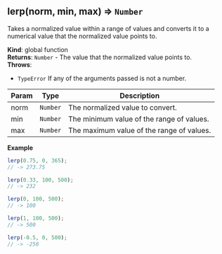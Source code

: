 <a name="lerp"></a>

## lerp(norm, min, max) ⇒ <code>Number</code>
Takes a normalized value within a range of values and converts
it to a numerical value that the normalized value points to.

**Kind**: global function  
**Returns**: <code>Number</code> - The value that the normalized value points to.  
**Throws**:

- <code>TypeError</code> If any of the arguments passed is not a number.


| Param | Type | Description |
| --- | --- | --- |
| norm | <code>Number</code> | The normalized value to convert. |
| min | <code>Number</code> | The minimum value of the range of values. |
| max | <code>Number</code> | The maximum value of the range of values. |

**Example**  
```js
lerp(0.75, 0, 365);
// -> 273.75

lerp(0.33, 100, 500);
// -> 232

lerp(0, 100, 500);
// -> 100

lerp(1, 100, 500);
// -> 500

lerp(-0.5, 0, 500);
// -> -250
```
